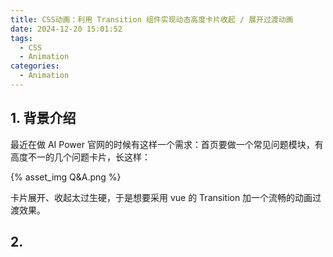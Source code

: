 ```yaml
---
title: CSS动画：利用 Transition 组件实现动态高度卡片收起 / 展开过渡动画
date: 2024-12-20 15:01:52
tags:
  - CSS
  - Animation
categories:
  - Animation
---
```


## 1. 背景介绍

最近在做 AI Power 官网的时候有这样一个需求：首页要做一个常见问题模块，有高度不一的几个问题卡片，长这样：

{% asset_img Q&A.png %}

卡片展开、收起太过生硬，于是想要采用 vue 的 Transition 加一个流畅的动画过渡效果。

## 2. 